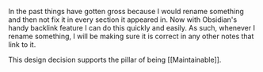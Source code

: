 In the past things have gotten gross because I would rename something and then not fix it in every section it appeared in. Now with Obsidian's handy backlink feature I can do this quickly and easily. As such, whenever I rename something, I will be making sure it is correct in any other notes that link to it.

This design decision supports the pillar of being [[Maintainable]].